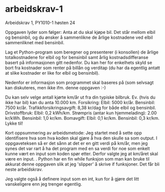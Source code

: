 # arbeidskrav-1
Arbeidskrav 1, PY1010-1 høsten 24

Oppgaven lyder som følger: 
  Anta at du skal kjøpe bil. Det står mellom elbil og bensinbil, og du ønsker å sammenlikne de årlige kostnadene ved elbil sammenliknet med bensinbil.
  
  Lag et Python-program som beregner og presenterer (i konsollen) de årlige totalkostnadene for elbil og for bensinbil samt årlig kostnadsdifferanse basert 
  på informasjonen gitt nedenfor. Du kan her for enkelhets skyld se bort fra kostnader som renter på billån og verditap (du har da egentlig antatt at 
  slike kostnader er like for elbil og bensinbil).
  
  Nedenfor er informasjon som programmet skal baseres på (som selvsagt kan diskuteres, men ikke ifm. denne oppgaven :-)
  
  Du kan selv velge antall kjørte km/år ut fra din typiske bilbruk. Ev. (hvis du ikke har bil) kan du anta 10.000 km.
  Forsikring: Elbil: 5000 kr/år. Bensinbil: 7500 kr/år.
  Trafikkforsikringsavgift: 8,38 kr/dag for både elbil og bensinbil.
  Drivstoffbruk: Elbil: 0,2 kWh/km. Strømpris (antar kun hjemmelading): 2.00 kr/kWh. Bensinbil: 1,0 kr/km.
  Bomavgift: Elbil: 0,1 kr/km. Bensinbil: 0,3 kr/km.
  Lykke til!

Kort oppsummering av arbeidsmetode:
Jeg startet med å sette opp identifisere hva som hva koden skal gjøre å hva den skulle sa som output.
I oppgaveteksen så er det sånn at det er en gitt verdi på km/år, men jeg synes det var rart å ha det program med en sa verdi for noe som enkelt kunne vært en input som koden spør etter. Derfor valgte jeg at km/året skal være en input. . Python har en fin while funksjon som man kan bruke til akkurat denne oppgaven slik at jeg 'slipper' å skrive if funksjoner. Det får bli neste arbeidskrav.

Jeg valgte også å definere input som en int, kun for å gjøre det litt vanskeligere enn jeg trenger egentlig. 


